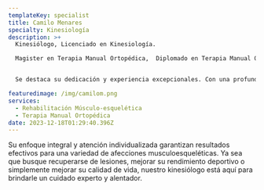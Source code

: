 ```yaml
---
templateKey: specialist
title: Camilo Menares
specialty: Kinesiología
description: >+
  Kinesiólogo, Licenciado en Kinesiología.

  Magister en Terapia Manual Ortopédica,  Diplomado en Terapia Manual Ortopédica en evaluación y tratamiento de tejidos Blandos y Extremidades - Diplomado en Terapia Manual Ortopédica en evaluación y tratamiento avanzado de Columna Vertebral. 


  Se destaca su dedicación y experiencia excepcionales. Con una profunda comprensión de la anatomía y la fisiología. Destaca en la evaluación precisa y el diseño de programas de tratamiento personalizados. 

featuredimage: /img/camilom.png
services:
  - Rehabilitación Músculo-esquelética
  - Terapia Manual Ortopédica
date: 2023-12-18T01:29:40.396Z
---
```

<!--StartFragment-->

Su enfoque integral y atención individualizada garantizan resultados efectivos para una variedad de afecciones musculoesqueléticas. Ya sea que busque recuperarse de lesiones, mejorar su rendimiento deportivo o simplemente mejorar su calidad de vida, nuestro kinesiólogo está aquí para brindarle un cuidado experto y alentador.

<!--EndFragment-->